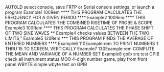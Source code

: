 AUTOLD	 select console, save FRTP or Serial console settings, or launch a program
Example1 100Rem **** THIS PROGRAM CALCULATES THE FREQUENCY FOR A GIVEN PERIOD.****
Example2 100Rem **** THIS PROGRAM CALCULATES THE COMBINED RISETIME OF PROBE & SCOPE
Example3 100Rem **** THIS PROGRAM CALCULATES THE PHASE SHIFT OF TWO SINE WAVES **
Example4 checks values BETWEEN THE TWO LIMITS,"
Example5 120Rem *** THIS PROGRAM FINDS THE AVERAGE OF ENTERED NUMBERS ****
Example6 110Example:rem TO PRINT NUMBERS 1 THRU 15 TO SCREEN, VERTICALLY
Example7 130Example:rem COMPUTE THE MEAN AND VARIANCE OF A NUMBER SET
Example8 gpib srq test
GPIB 	check all instrument status
MOO		4-digit number game, play from front panel
WBYTE	simple wbyte test on GPIB


